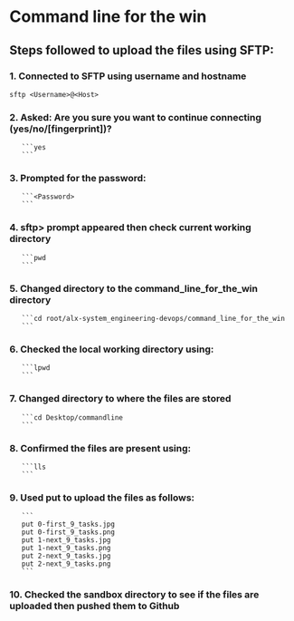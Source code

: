 # Command line for the win

## Steps followed to upload the files using SFTP:

### 1. Connected to SFTP using username and hostname
```
sftp <Username>@<Host>
```

### 2. Asked: Are you sure you want to continue connecting (yes/no/[fingerprint])?
       ```yes
       ```

### 3. Prompted for the password:
       ```<Password>
       ```

### 4. sftp> prompt appeared then check current working directory
       ```pwd
       ```

### 5. Changed directory to the command_line_for_the_win directory
       ```cd root/alx-system_engineering-devops/command_line_for_the_win
       ```

### 6. Checked the local working directory using:
       ```lpwd
       ```

### 7. Changed directory to where the files are stored
       ```cd Desktop/commandline
       ```

### 8. Confirmed the files are present using:
       ```lls
       ```

### 9. Used put to upload the files as follows:
       ```
       put 0-first_9_tasks.jpg
       put 0-first_9_tasks.png
       put 1-next_9_tasks.jpg
       put 1-next_9_tasks.png
       put 2-next_9_tasks.jpg
       put 2-next_9_tasks.png
       ```

### 10. Checked the sandbox directory to see if the files are uploaded then pushed them to Github
